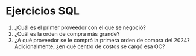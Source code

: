 # Ejercicios SQL

1. ¿Cuál es el primer proveedor con el que se negoció?
2. ¿Cuál es la orden de compra más grande?
3. ¿A qué proveedor se le compró la primera orden de compra del 2024? Adicionalmente, ¿en qué centro de costos se cargó esa OC?




